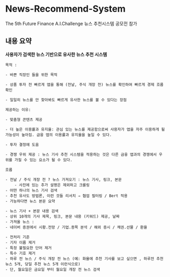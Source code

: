 # News-Recommend-System
The 5th Future Finance A.I.Challenge 뉴스 추천시스템 공모전 참가

## 내용 요약
**사용자가 검색한 뉴스 기반으로 유사한 뉴스 추천 시스템**
    
    목적 :
    
    - 바쁜 직장인 들을 위한 목적
    
    - 상품 투자 전 빠르게 앱을 통해 (전날, 주식 개장 전) 뉴스를 확인하여 빠르게 경제 흐름 확인
    
    - 일일히 뉴스를 안 찾아봐도 빠르게 유사한 뉴스를 볼 수 있다는 장점 
    
    제공하는 이유:
    
    - 맞춤형 콘텐츠 제공
    
    - 더 높은 이용률과 유지율: 관심 있는 뉴스를 제공함으로써 사용자가 앱을 자주 이용하게 될 가능성이 높아짐. 금융 앱의 이용률과 유지율을 높일 수 있다.
    
    - 투자 결정에 도움
    
    - 경쟁 우위 제공 : 뉴스 기사 추천 시스템을 적용하는 것은 다른 금융 앱과의 경쟁에서 우위를 가질 수 있는 요소가 될 수 있다.
    
    흐름
    
    - 전날 / 주식 개장 전 ? 뉴스 가져오기 : 뉴스 기사, 링크, 본문
        - 사진에 있는 추가 설명은 제외하고 크롤링
    - 어떤 하나의 뉴스 기사 검색
    - 추천 유사도 방법론, 이런 것들 리서치 ⇒ 협업 필터링 / Bert 적용
    - 가능하다면 뉴스 본문 요약
    
    - 뉴스 기사 + 본문 내용 검색
    - 상위 10개의 기사 제목, 링크, 본문 내용 (키워드) 제공, 날짜
    - 가져올 뉴스 :
    - 네이버 증권에서 시황.전망 / 기업.종목 분석 / 해외 증시 / 채권.선물 / 환율 

    - 전처리 기준
    - 기자 이름 제거
    - 특정 불필요한 단어 제거
    - 특수 기호 제거
    - 하루 전 뉴스 / 주식 개장 전 뉴스 (예: 화욜에 추천 기사를 보고 싶으면 , 하루전 추천 뉴스 5개, 당일 추천 뉴스 5개 이런식으로)
    - 단, 월요일은 금요일 부터 월요일 개장 전 뉴스 검색
